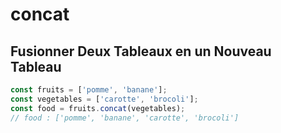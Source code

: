 # concat

## Fusionner Deux Tableaux en un Nouveau Tableau

```javascript
const fruits = ['pomme', 'banane'];
const vegetables = ['carotte', 'brocoli'];
const food = fruits.concat(vegetables);
// food : ['pomme', 'banane', 'carotte', 'brocoli']
```
